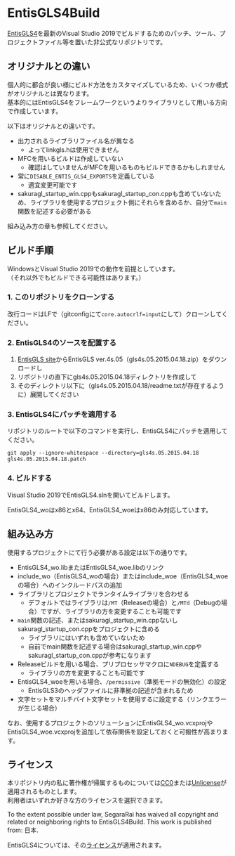 # EntisGLS4Build

[EntisGLS4](https://www.entis.jp/gls/)を最新のVisual Studio 2019でビルドするためのパッチ、ツール、プロジェクトファイル等を置いた非公式なリポジトリです。  

## オリジナルとの違い

個人的に都合が良い様にビルド方法をカスタマイズしているため、いくつか様式がオリジナルとは異なります。  
基本的にはEntisGLS4をフレームワークというよりライブラリとして用いる方向で作成しています。  

以下はオリジナルとの違いです。  

- 出力されるライブラリファイル名が異なる
  - よってlinkgls.hは使用できません
- MFCを用いるビルドは作成していない
  - 確認はしていませんがMFCを用いるものもビルドできるかもしれません
- 常に`DISABLE_ENTIS_GLS4_EXPORTS`を定義している
  - 適宜変更可能です
- sakuragl_startup_win.cppもsakuragl_startup_con.cppも含めていないため、ライブラリを使用するプロジェクト側にそれらを含めるか、自分で`main`関数を記述する必要がある

組み込み方の章も参照してください。  

## ビルド手順

WindowsとVisual Studio 2019での動作を前提としています。  
（それ以外でもビルドできる可能性はあります。）  

### 1. このリポジトリをクローンする

改行コードはLFで（gitconfigにて`core.autocrlf=input`にして）クローンしてください。  

### 2. EntisGLS4のソースを配置する

1. [EntisGLS site](https://www.entis.jp/gls/)からEntisGLS ver.4s.05（gls4s.05.2015.04.18.zip）をダウンロードし
2. リポジトリの直下にgls4s.05.2015.04.18ディレクトリを作成して
3. そのディレクトリ以下に（gls4s.05.2015.04.18/readme.txtが存在するように）展開してください

### 3. EntisGLS4にパッチを適用する

リポジトリのルートで以下のコマンドを実行し、EntisGLS4にパッチを適用してください。  

```text
git apply --ignore-whitespace --directory=gls4s.05.2015.04.18 gls4s.05.2015.04.18.patch
```

### 4. ビルドする

Visual Studio 2019でEntisGLS4.slnを開いてビルドします。  

EntisGLS4_woはx86とx64、EntisGLS4_woeはx86のみ対応しています。  

## 組み込み方

使用するプロジェクトにて行う必要がある設定は以下の通りです。  

- EntisGLS4_wo.libまたはEntisGLS4_woe.libのリンク
- include_wo（EntisGLS4_woの場合）またはinclude_woe（EntisGLS4_woeの場合）へのインクルードパスの追加
- ライブラリとプロジェクトでランタイムライブラリを合わせる
  - デフォルトではライブラリは`/MT`（Releaseの場合）と`/MTd`（Debugの場合）ですが、ライブラリの方を変更することも可能です
- `main`関数の記述、またはsakuragl_startup_win.cppないしsakuragl_startup_con.cppをプロジェクトに含める
  - ライブラリにはいずれも含めていないため
  - 自前でmain関数を記述する場合はsakuragl_startup_win.cppやsakuragl_startup_con.cppが参考になります
- Releaseビルドを用いる場合、プリプロセッサマクロに`NDEBUG`を定義する
  - ライブラリの方を変更することも可能です
- EntisGLS4_woeを用いる場合、`/permissive`（準拠モードの無効化）の設定
  - EntisGLS3のヘッダファイルに非準拠の記述が含まれるため
- 文字セットをマルチバイト文字セットを使用するに設定する（リンクエラーが生じる場合）

なお、使用するプロジェクトのソリューションにEntisGLS4_wo.vcxprojやEntisGLS4_woe.vcxprojを追加して依存関係を設定しておくと可搬性が高まります。  

## ライセンス

本リポジトリ内の私に著作権が帰属するものについては[CC0](https://creativecommons.org/publicdomain/zero/1.0/deed.ja)または[Unlicense](https://unlicense.org/)が適用されるものとします。  
利用者はいずれか好きな方のライセンスを選択できます。  

To the extent possible under law, SegaraRai has waived all copyright and related or neighboring rights to EntisGLS4Build. This work is published from: 日本.  

EntisGLS4については、その[ライセンス](https://www.entis.jp/gls/license.txt)が適用されます。  
